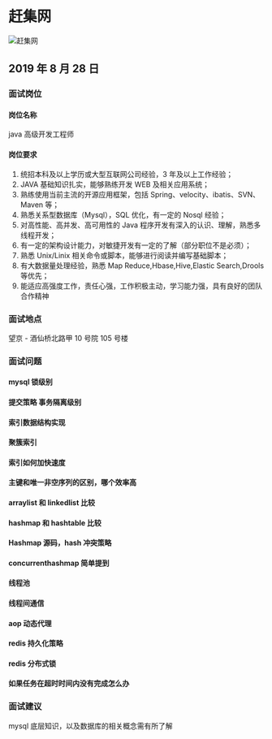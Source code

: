 # 赶集网

![赶集网](https://s2.ax1x.com/2020/01/07/l6D3Jx.jpg)

## 2019 年 8 月 28 日
### 面试岗位

#### 岗位名称

java 高级开发工程师

#### 岗位要求

1. 统招本科及以上学历或大型互联网公司经验，3 年及以上工作经验；
2. JAVA 基础知识扎实，能够熟练开发 WEB 及相关应用系统；
3. 熟练使用当前主流的开源应用框架，包括 Spring、velocity、ibatis、SVN、Maven 等；
4. 熟悉关系型数据库（Mysql），SQL 优化，有一定的 Nosql 经验；
5. 对高性能、高并发、高可用性的 Java 程序开发有深入的认识、理解，熟悉多线程开发；
6. 有一定的架构设计能力，对敏捷开发有一定的了解（部分职位不是必须）；
7. 熟悉 Unix/Linix 相关命令或脚本，能够进行阅读并编写基础脚本；
8. 有大数据量处理经验，熟悉 Map Reduce,Hbase,Hive,Elastic Search,Drools 等优先；
9. 能适应高强度工作，责任心强，工作积极主动，学习能力强，具有良好的团队合作精神

### 面试地点

望京 - 酒仙桥北路甲 10 号院 105 号楼

### 面试问题

#### mysql 锁级别

#### 提交策略 事务隔离级别

#### 索引数据结构实现

#### 聚簇索引

#### 索引如何加快速度

#### 主键和唯一非空序列的区别，哪个效率高

#### arraylist 和 linkedlist 比较

#### hashmap 和 hashtable 比较

#### Hashmap 源码，hash 冲突策略

#### concurrenthashmap 简单提到

#### 线程池

#### 线程间通信

#### aop 动态代理

#### redis 持久化策略

#### redis 分布式锁

#### 如果任务在超时时间内没有完成怎么办


### 面试建议

mysql 底层知识，以及数据库的相关概念需有所了解


<comment-comment/>
